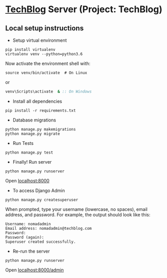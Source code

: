 # [TechBlog](https://github.com/musaib-js/techblog) Server (Project: TechBlog)

## Local setup instructions
+ Setup virtual environment
```shell
pip install virtualenv
virtualenv venv --python=python3.6
```
Now activate the environment shell with:
```shell
source venv/bin/activate  # On Linux
```
or
```bat
venv\Scripts\activate  & :: On Windows
```
+ Install all dependencies
```shell
pip install -r requirements.txt
```
+ Database migrations
```
python manage.py makemigrations
python manage.py migrate
```

+ Run Tests
```
python manage.py test
```

+ Finally! Run server
```
python manage.py runserver
```

Open [localhost:8000](http://localhost:8000)

+ To access Django Admin
```
python manage.py createsuperuser
```

When prompted, type your username (lowercase, no spaces), email address, and password.
For example, the output should look like this:

```
Username: nomadadmin
Email address: nomadadmin@techblog.com
Password:
Password (again):
Superuser created successfully.
```

+ Re-run the server
```
python manage.py runserver
```

Open [localhost:8000/admin](http://localhost:8000/admin)
